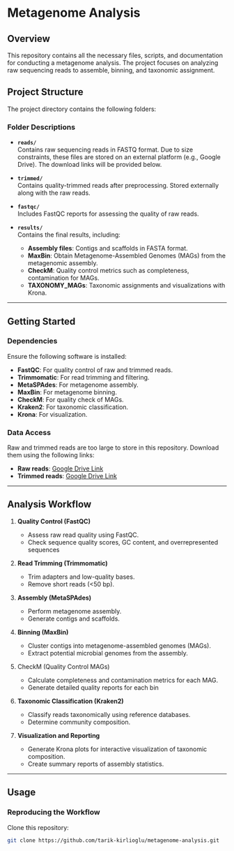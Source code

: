 # Metagenome Analysis 

## Overview
This repository contains all the necessary files, scripts, and documentation for conducting a metagenome analysis. The project focuses on analyzing raw sequencing reads to assemble, binning, and taxonomic assignment.

## Project Structure
The project directory contains the following folders:


### Folder Descriptions

- **`reads/`**  
  Contains raw sequencing reads in FASTQ format. Due to size constraints, these files are stored on an external platform (e.g., Google Drive). The download links will be provided below.

- **`trimmed/`**  
  Contains quality-trimmed reads after preprocessing. Stored externally along with the raw reads.

- **`fastqc/`**  
  Includes FastQC reports for assessing the quality of raw reads.

- **`results/`**  
  Contains the final results, including:
  - **Assembly files**: Contigs and scaffolds in FASTA format.
  - **MaxBin**: Obtain Metagenome-Assembled Genomes (MAGs) from the metagenomic assembly.
  - **CheckM**: Quality control metrics such as completeness, contamination for MAGs.
  - **TAXONOMY_MAGs**: Taxonomic assignments and visualizations with Krona.

---

## Getting Started

### Dependencies
Ensure the following software is installed:
- **FastQC**: For quality control of raw and trimmed reads.
- **Trimmomatic**: For read trimming and filtering.
- **MetaSPAdes**: For metagenome assembly.
- **MaxBin**: For metagenome binning.
- **CheckM**: For quality check of MAGs.
- **Kraken2**: For taxonomic classification.
- **Krona**: For visualization.

### Data Access
Raw and trimmed reads are too large to store in this repository. Download them using the following links:
- **Raw reads**: [Google Drive Link](#)
- **Trimmed reads**: [Google Drive Link](#)

---

## Analysis Workflow
1. **Quality Control (FastQC)**
   - Assess raw read quality using FastQC.
   - Check sequence quality scores, GC content, and overrepresented sequences

2. **Read Trimming (Trimmomatic)**
   - Trim adapters and low-quality bases.
   - Remove short reads (<50 bp).

3. **Assembly (MetaSPAdes)**
   - Perform metagenome assembly.
   - Generate contigs and scaffolds.

4. **Binning (MaxBin)**
   - Cluster contigs into metagenome-assembled genomes (MAGs).
   - Extract potential microbial genomes from the assembly.
     
5. CheckM (Quality Control MAGs)
   - Calculate completeness and contamination metrics for each MAG.
   - Generate detailed quality reports for each bin

7. **Taxonomic Classification (Kraken2)**
   - Classify reads taxonomically using reference databases.
   - Determine community composition.

8. **Visualization and Reporting**
   - Generate Krona plots for interactive visualization of taxonomic composition.
   - Create summary reports of assembly statistics.

---

## Usage

### Reproducing the Workflow
Clone this repository:

```bash
git clone https://github.com/tarik-kirlioglu/metagenome-analysis.git

